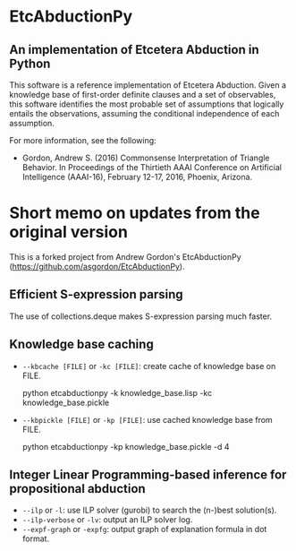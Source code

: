 # EtcAbductionPy

## An implementation of Etcetera Abduction in Python

This software is a reference implementation of Etcetera Abduction. Given a knowledge base of first-order definite clauses and a set of observables, this software identifies the most probable set of assumptions that logically entails the observations, assuming the conditional independence of each assumption.

For more information, see the following:

* Gordon, Andrew S. (2016) Commonsense Interpretation of Triangle Behavior. In Proceedings of the Thirtieth AAAI Conference on Artificial Intelligence (AAAI-16), February 12-17, 2016, Phoenix, Arizona.

# Short memo on updates from the original version

This is a forked project from Andrew Gordon's EtcAbductionPy (https://github.com/asgordon/EtcAbductionPy).

## Efficient S-expression parsing

The use of collections.deque makes S-expression parsing much faster.

## Knowledge base caching

* `--kbcache [FILE]` or `-kc [FILE]`: create cache of knowledge base on FILE.


    python etcabductionpy -k knowledge_base.lisp -kc knowledge_base.pickle


* `--kbpickle [FILE]` or `-kp [FILE]`: use cached knowledge base from FILE.


    python etcabductionpy -kp knowledge_base.pickle -d 4


## Integer Linear Programming-based inference for propositional abduction

* `--ilp` or `-l`: use ILP solver (gurobi) to search the (n-)best solution(s).
* `--ilp-verbose` or `-lv`: output an ILP solver log.
* `--expf-graph` or `-expfg`: output graph of explanation formula in dot format.
